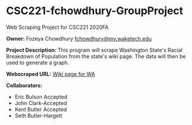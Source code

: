 # CSC221-fchowdhury-GroupProject
Web Scraping Project for CSC221 2020FA

__Owner:__ Fozeya Chowdhury fchowdhury@my.waketech.edu

__Project Description:__ This program will scrape Washington State's Racial Breakdown of Population from the state's wiki page. The data will then be used to generate a graph.

__Webscraped URL:__ [Wiki page for WA](https://en.wikipedia.org/wiki/Washington_(state)#Demographics)

__Collaborators:__

- Eric Bulson Accepted
- John Clark-Accepted
- Kent Butler Accepted
- Seth Butler-Hargett
